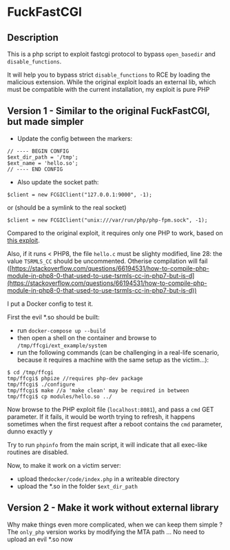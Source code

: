 # FuckFastCGI

## Description

This is a php script to exploit fastcgi protocol to bypass `open_basedir` and `disable_functions`.

It will help you to bypass strict `disable_functions` to RCE by loading the malicious extension.
While the original exploit loads an external lib, which must be compatible with the current installation, my exploit is pure PHP

## Version 1 - Similar to the original FuckFastCGI, but made simpler

- Update the config between the markers:
```
// ---- BEGIN CONFIG
$ext_dir_path = '/tmp';
$ext_name = 'hello.so';
// ---- END CONFIG
```
- Also update the socket path:
```
$client = new FCGIClient("127.0.0.1:9000", -1);
```
or (should be a symlink to the real socket)
```
$client = new FCGIClient("unix:///var/run/php/php-fpm.sock", -1);
```

Compared to the original exploit, it requires only one PHP to work, based on [this exploit](https://balsn.tw/ctf_writeup/20190323-0ctf_tctf2019quals/#wallbreaker-easy).

Also, if it runs < PHP8, the file `hello.c` must be slighty modified, line 28: the value `TSRMLS_CC` should be uncommented. Otherise compilation will fail ([https://stackoverflow.com/questions/66194531/how-to-compile-php-module-in-php8-0-that-used-to-use-tsrmls-cc-in-php7-but-is-d](https://stackoverflow.com/questions/66194531/how-to-compile-php-module-in-php8-0-that-used-to-use-tsrmls-cc-in-php7-but-is-d))

I put a Docker config to test it.

First the evil *.so should be built:
* run `docker-compose up --build`
* then open a shell on the container and browse to `/tmp/ffcgi/ext_example/system`
* run the following commands (can be challenging in a real-life scenario, because it requires a machine with the same setup as the victim...):
```
$ cd /tmp/ffcgi
tmp/ffcgi$ phpize //requires php-dev package
tmp/ffcgi$ ./configure
tmp/ffcgi$ make //a 'make clean' may be required in between
tmp/ffcgi$ cp modules/hello.so ../
``` 

Now browse to the PHP exploit file (`localhost:8081`), and pass a `cmd` GET parameter.  If it fails, it would be worth trying to refresh, it happens sometimes when the first request after a reboot contains the `cmd` parameter, dunno exactly y

Try to run `phpinfo` from the main script, it will indicate that all exec-like routines are disabled.

Now, to make it work on a victim server:
* upload the`docker/code/index.php` in a writeable directory
* upload the *.so in the folder `$ext_dir_path`

## Version 2 - Make it work without external library

Why make things even more complicated, when we can keep them simple ? The `only_php` version works by modifying the MTA path ... No need to upload an evil *.so now
